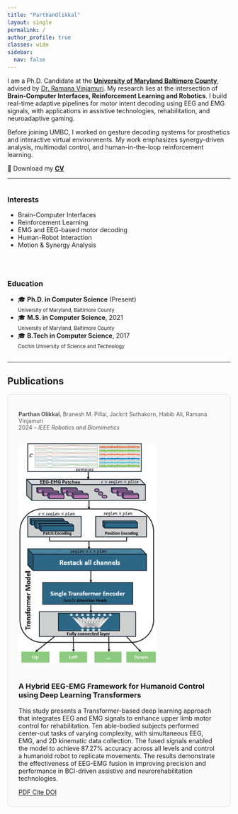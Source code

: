 ```yaml
---
title: "ParthanOlikkal"
layout: single
permalink: /
author_profile: true
classes: wide
sidebar:
  nav: false
---
```


I am a Ph.D. Candidate at the <a href="https://umbc.edu/" target="_blank"><strong>University of Maryland Baltimore County</strong></a>, advised by <a href="https://www.csee.umbc.edu/ramana-vinjamuri/" target="_blank">Dr. Ramana Vinjamuri</a>. My research lies at the intersection of **Brain-Computer Interfaces, Reinforcement Learning and Robotics**. I build real-time adaptive pipelines for motor intent decoding using EEG and EMG signals, with applications in assistive technologies, rehabilitation, and neuroadaptive gaming.

Before joining UMBC, I worked on gesture decoding systems for prosthetics and interactive virtual environments. My work emphasizes synergy-driven analysis, multimodal control, and human-in-the-loop reinforcement learning.

📄 Download my [**CV**](/assets/docs/Parthan_CV.pdf)

<hr>

<div style="display: flex; flex-wrap: wrap; gap: 2rem; align-items: flex-start; justify-content: space-between;">

  <div style="flex: 1; min-width: 250px;">
    <h3>Interests</h3>
    <ul>
      <li>Brain-Computer Interfaces</li>
      <li>Reinforcement Learning</li>
      <li>EMG and EEG-based motor decoding</li>
      <li>Human-Robot Interaction</li>
      <li>Motion & Synergy Analysis</li>
    </ul>
  </div>

<div style="flex: 1; min-width: 250px;">
  <h3>Education</h3>
  <ul>
    <li>🎓 <strong>Ph.D. in Computer Science</strong> (Present)<br>
        <span style="font-size: 0.8em;">
        University of Maryland, Baltimore County
        </span></li>
    <li>🎓 <strong>M.S. in Computer Science</strong>, 2021<br>
        <span style="font-size: 0.8em;">
        University of Maryland, Baltimore County
        </span></li>
    <li>🎓 <strong>B.Tech in Computer Science</strong>, 2017<br>
        <span style="font-size:0.8em;">
        Cochin University of Science and Technology
        </span></li>
  </ul>
</div>

</div>

---

## Publications

<div style="border: 1px solid #e0e0e0; border-radius: 8px; padding: 1.5rem; margin-bottom: 2rem; background: #fafafa;">

<p style="font-size: 0.9em; color: #555;">
<strong>Parthan Olikkal</strong>, Branesh M. Pillai, Jackrit Suthakorn, Habib Ali, Ramana Vinjamuri  
<br>2024 – <em>IEEE Robotics and Biomimetics</em>
</p>

<img src="/assets/images/EEG-EMG.gif" alt="Paper teaser" style="max-width: 100%; border-radius: 8px; margin: 1rem 0;">

### A Hybrid EEG-EMG Framework for Humanoid Control using Deep Learning Transformers

This study presents a Transformer-based deep learning approach that integrates EEG and EMG signals to enhance upper limb motor control for rehabilitation. Ten able-bodied subjects performed center-out tasks of varying complexity, with simultaneous EEG, EMG, and 2D kinematic data collection. The fused signals enabled the model to achieve 87.27% accuracy across all levels and control a humanoid robot to replicate movements. The results demonstrate the effectiveness of EEG-EMG fusion in improving precision and performance in BCI-driven assistive and neurorehabilitation technologies.

<div class="btn-links">
  <a class="btn btn-outline-primary btn-page-header btn-sm" href="" target="_blank" rel="noopener"> PDF </a>
  <a class="btn btn-outline-primary btn-page-header btn-sm js-cite-modal" href="#" target="_blank" rel="noopener"> Cite </a>
  <a class="btn btn-outline-primary btn-page-header btn-sm" href="" target="_blank" rel="noopener"> DOI </a>
</div>

</div>

